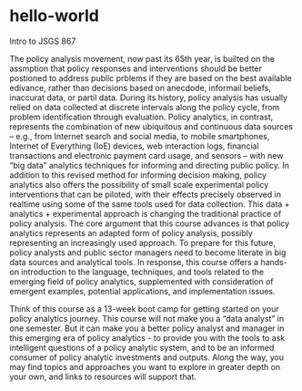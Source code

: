 # hello-world
Intro to JSGS 867

The policy analysis movement, now past its 65th year, is builted on the assmption that policy responses and interventions should be better postioned to address public prblems if they are based on the best available edivance, rather than decisions based on anecdode, informail beliefs, inaccurat data, or partil data. During its history, policy analysis has usually relied on data collected at discrete intervals along the policy cycle, from problem identification through evaluation. Policy analytics, in contrast, represents the combination of new ubiquitous and continuous data sources – e.g., from Internet search and social media, to mobile smartphones, Internet of Everything (IoE) devices, web interaction logs, financial transactions and electronic payment card usage, and sensors – with new “big data” analytics techniques for informing and directing public policy. In addition to this revised method for informing decision making, policy analytics also offers the possibility of small scale experimental policy interventions that can be piloted, with their effects precisely observed in realtime using some of the same tools used for data collection. This data + analytics + experimental approach is changing the traditional practice of policy analysis. The core argument that this course advances is that policy analytics represents an adapted form of policy analysis, possibly representing an increasingly used approach. To prepare for this future, policy analysts and public sector managers need to become literate in big data sources and analytical tools. In response, this course offers a hands-on introduction to the language, techniques, and tools related to the emerging field of policy analytics, supplemented with consideration of emergent examples, potential applications, and implementation issues. 

Think of this course as a 13-week boot camp for getting started on your policy analytics journey. This course will not make you a “data analyst” in one semester. But it can make you a better policy analyst and manager in this emerging era of policy analytics - to provide you with the tools to ask intelligent questions of a policy analytic system, and to be an informed consumer of policy analytic investments and outputs. Along the way, you may find topics and approaches you want to explore in greater depth on your own, and links to resources will support that.
